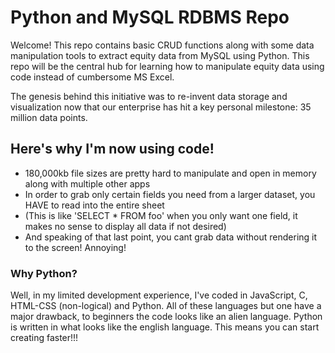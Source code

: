 # Python and MySQL RDBMS Repo

Welcome! This repo contains basic CRUD functions along with some data manipulation tools to extract equity data from MySQL
using Python. This repo will be the central hub for learning how to manipulate equity data using code instead of cumbersome
MS Excel. 

The genesis behind this initiative was to re-invent data storage and visualization now that our enterprise has hit a key
personal milestone: 35 million data points. 

## Here's why I'm now using code!

* 180,000kb file sizes are pretty hard to manipulate and open in memory along with multiple other apps
* In order to grab only certain fields you need from a larger dataset, you HAVE to read into the entire sheet
* (This is like 'SELECT * FROM foo' when you only want one field, it makes no sense to display all data if not desired)
* And speaking of that last point, you cant grab data without rendering it to the screen! Annoying!

### Why Python?

Well, in my limited development experience, I've coded in JavaScript, C, HTML-CSS (non-logical) and Python.
All of these languages but one have a major drawback, to beginners the code looks like an alien language. Python
is written in what looks like the english language. This means you can start creating faster!!!